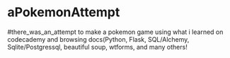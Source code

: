 # aPokemonAttempt
#there_was_an_attempt to make a pokemon game using what i learned on codecademy and browsing docs(Python, Flask, SQL/Alchemy, Sqlite/Postgressql, beautiful soup, wtforms, and many others!
